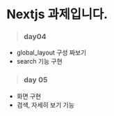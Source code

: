 # Nextjs 과제입니다.

> ### day04

- global_layout 구성 짜보기
- search 기능 구현

> ### day 05

- 화면 구현
- 검색, 자세히 보기 기능
